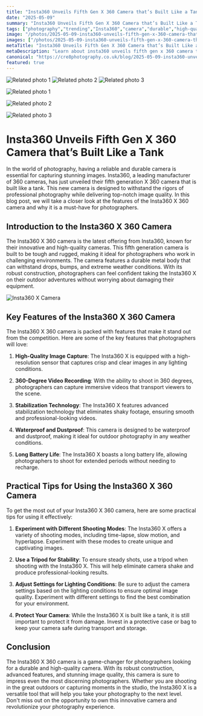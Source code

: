 ```yaml
---
title: "Insta360 Unveils Fifth Gen X 360 Camera that’s Built Like a Tank"
date: "2025-05-09"
summary: "Insta360 Unveils Fifth Gen X 360 Camera that’s Built Like a Tank - A trending topic in photography."
tags: ["photography","trending","Insta360","camera","durable","high-quality","360-degree","waterproof","stabilization","innovative","professional"]
image: "/photos/2025-05-09-insta360-unveils-fifth-gen-x-360-camera-that-s-built-like-a-tank-1.jpg"
images: ["/photos/2025-05-09-insta360-unveils-fifth-gen-x-360-camera-that-s-built-like-a-tank-1.jpg","/photos/2025-05-09-insta360-unveils-fifth-gen-x-360-camera-that-s-built-like-a-tank-2.jpg","/photos/2025-05-09-insta360-unveils-fifth-gen-x-360-camera-that-s-built-like-a-tank-3.jpg"]
metaTitle: "Insta360 Unveils Fifth Gen X 360 Camera that’s Built Like a Tank | cre8 Photography"
metaDescription: "Learn about insta360 unveils fifth gen x 360 camera that’s built like a tank in photography with practical tips and insights."
canonical: "https://cre8photography.co.uk/blog/2025-05-09-insta360-unveils-fifth-gen-x-360-camera-that-s-built-like-a-tank"
featured: true
---
```


<!-- Gallery as HTML -->

<div class="grid grid-cols-1 sm:grid-cols-2 md:grid-cols-3 gap-4">
  <img src="/photos/2025-05-09-insta360-unveils-fifth-gen-x-360-camera-that-s-built-like-a-tank-1.jpg" alt="Related photo 1" class="w-full rounded-lg" />
<img src="/photos/2025-05-09-insta360-unveils-fifth-gen-x-360-camera-that-s-built-like-a-tank-2.jpg" alt="Related photo 2" class="w-full rounded-lg" />
<img src="/photos/2025-05-09-insta360-unveils-fifth-gen-x-360-camera-that-s-built-like-a-tank-3.jpg" alt="Related photo 3" class="w-full rounded-lg" />
</div>


<!-- Gallery as Markdown -->
![Related photo 1](/photos/2025-05-09-insta360-unveils-fifth-gen-x-360-camera-that-s-built-like-a-tank-1.jpg)


![Related photo 2](/photos/2025-05-09-insta360-unveils-fifth-gen-x-360-camera-that-s-built-like-a-tank-2.jpg)


![Related photo 3](/photos/2025-05-09-insta360-unveils-fifth-gen-x-360-camera-that-s-built-like-a-tank-3.jpg)



# Insta360 Unveils Fifth Gen X 360 Camera that’s Built Like a Tank

In the world of photography, having a reliable and durable camera is essential for capturing stunning images. Insta360, a leading manufacturer of 360 cameras, has just unveiled their fifth generation X 360 camera that is built like a tank. This new camera is designed to withstand the rigors of professional photography while delivering top-notch image quality. In this blog post, we will take a closer look at the features of the Insta360 X 360 camera and why it is a must-have for photographers.

## Introduction to the Insta360 X 360 Camera

The Insta360 X 360 camera is the latest offering from Insta360, known for their innovative and high-quality cameras. This fifth generation camera is built to be tough and rugged, making it ideal for photographers who work in challenging environments. The camera features a durable metal body that can withstand drops, bumps, and extreme weather conditions. With its robust construction, photographers can feel confident taking the Insta360 X on their outdoor adventures without worrying about damaging their equipment.

![Insta360 X Camera](/path/to/image)

## Key Features of the Insta360 X 360 Camera

The Insta360 X 360 camera is packed with features that make it stand out from the competition. Here are some of the key features that photographers will love:

1. **High-Quality Image Capture**: The Insta360 X is equipped with a high-resolution sensor that captures crisp and clear images in any lighting conditions.

2. **360-Degree Video Recording**: With the ability to shoot in 360 degrees, photographers can capture immersive videos that transport viewers to the scene.

3. **Stabilization Technology**: The Insta360 X features advanced stabilization technology that eliminates shaky footage, ensuring smooth and professional-looking videos.

4. **Waterproof and Dustproof**: This camera is designed to be waterproof and dustproof, making it ideal for outdoor photography in any weather conditions.

5. **Long Battery Life**: The Insta360 X boasts a long battery life, allowing photographers to shoot for extended periods without needing to recharge.

## Practical Tips for Using the Insta360 X 360 Camera

To get the most out of your Insta360 X 360 camera, here are some practical tips for using it effectively:

1. **Experiment with Different Shooting Modes**: The Insta360 X offers a variety of shooting modes, including time-lapse, slow motion, and hyperlapse. Experiment with these modes to create unique and captivating images.

2. **Use a Tripod for Stability**: To ensure steady shots, use a tripod when shooting with the Insta360 X. This will help eliminate camera shake and produce professional-looking results.

3. **Adjust Settings for Lighting Conditions**: Be sure to adjust the camera settings based on the lighting conditions to ensure optimal image quality. Experiment with different settings to find the best combination for your environment.

4. **Protect Your Camera**: While the Insta360 X is built like a tank, it is still important to protect it from damage. Invest in a protective case or bag to keep your camera safe during transport and storage.

## Conclusion

The Insta360 X 360 camera is a game-changer for photographers looking for a durable and high-quality camera. With its robust construction, advanced features, and stunning image quality, this camera is sure to impress even the most discerning photographers. Whether you are shooting in the great outdoors or capturing moments in the studio, the Insta360 X is a versatile tool that will help you take your photography to the next level. Don't miss out on the opportunity to own this innovative camera and revolutionize your photography experience.

